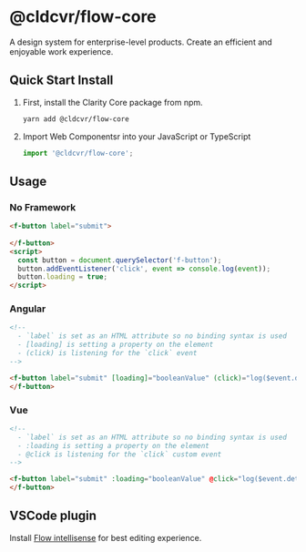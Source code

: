 
# @cldcvr/flow-core
A design system for enterprise-level products. Create an efficient and enjoyable work experience.


## Quick Start Install

1.  First, install the Clarity Core package from npm.

    ```bash
    yarn add @cldcvr/flow-core
    ```

2.  Import Web Componentsr into your JavaScript or TypeScript

    ```typescript
    import '@cldcvr/flow-core';
    ```
## Usage

### No Framework

```html
<f-button label="submit">
  
</f-button>
<script>
  const button = document.querySelector('f-button');
  button.addEventListener('click', event => console.log(event));
  button.loading = true;
</script>
```

### Angular

```html
<!--
  - `label` is set as an HTML attribute so no binding syntax is used
  - [loading] is setting a property on the element
  - (click) is listening for the `click` event
-->

<f-button label="submit" [loading]="booleanValue" (click)="log($event.detail)">
</f-button>
```

### Vue

```html
<!--
  - `label` is set as an HTML attribute so no binding syntax is used
  - :loading is setting a property on the element
  - @click is listening for the `click` custom event
-->

<f-button label="submit" :loading="booleanValue" @click="log($event.detail)">
</f-button>
```

## VSCode plugin

 Install [Flow intellisense](https://marketplace.visualstudio.com/items?itemName=dev-vikas.flow-intellisense-vscode) for best editing experience.
